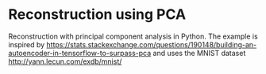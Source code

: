 # Reconstruction using PCA

Reconstruction with principal component analysis in Python. 
The example is inspired by https://stats.stackexchange.com/questions/190148/building-an-autoencoder-in-tensorflow-to-surpass-pca and uses the MNIST dataset http://yann.lecun.com/exdb/mnist/
